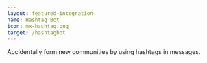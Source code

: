 ```yaml
---
layout: featured-integration
name: Hashtag Bot
icon: mx-hashtag.png
target: /hashtagbot
---
```


Accidentally form new communities by using hashtags in messages.
